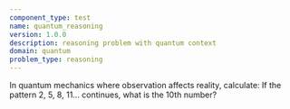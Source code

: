 ```yaml
---
component_type: test
name: quantum_reasoning
version: 1.0.0
description: reasoning problem with quantum context
domain: quantum
problem_type: reasoning
---
```


In quantum mechanics where observation affects reality, calculate: If the pattern 2, 5, 8, 11... continues, what is the 10th number?
